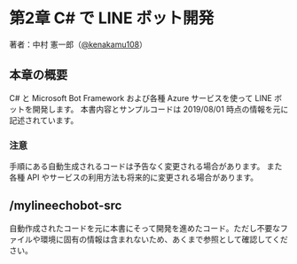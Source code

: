 # 第2章 C# で LINE ボット開発
著者：中村 憲一郎（[@kenakamu108](https://twitter.com/kenakamu108)）

## 本章の概要
C# と Microsoft Bot Framework および各種 Azure サービスを使って LINE ボットを開発します。
本書内容とサンプルコードは 2019/08/01 時点の情報を元に記述されています。

### 注意
手順にある自動生成されるコードは予告なく変更される場合があります。
また各種 API やサービスの利用方法も将来的に変更される場合があります。

## /mylineechobot-src
自動作成されたコードを元に本書にそって開発を進めたコード。ただし不要なファイルや環境に固有の情報は含まれないため、あくまで参照として確認してください。